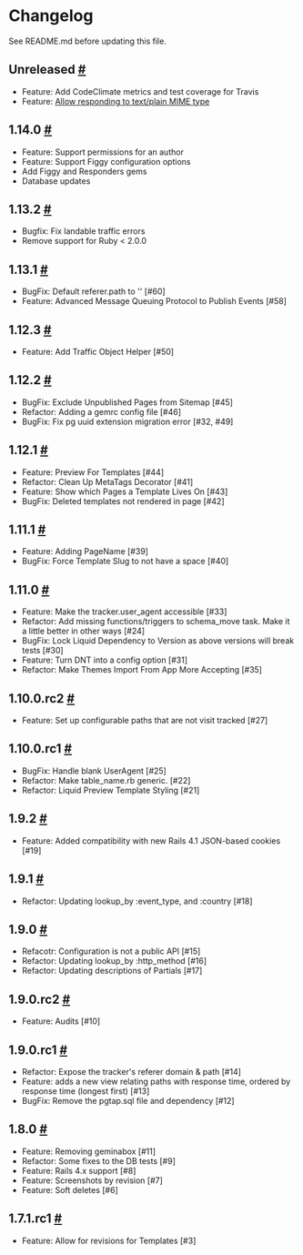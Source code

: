 # Changelog

See README.md before updating this file.

## Unreleased [#](https://github.com/enova/landable/compare/v1.14.0...master)
* Feature: Add CodeClimate metrics and test coverage for Travis
* Feature: [Allow responding to text/plain MIME type](https://github.com/enova/landable/pull/90)

## 1.14.0 [#](https://github.com/enova/landable/compare/v1.13.2...v1.14.0)
* Feature: Support permissions for an author
* Feature: Support Figgy configuration options
* Add Figgy and Responders gems
* Database updates

## 1.13.2 [#](https://github.com/enova/landable/compare/v1.13.1...v1.13.2)
* Bugfix: Fix landable traffic errors
* Remove support for Ruby < 2.0.0

## 1.13.1 [#](https://github.com/enova/landable/compare/v1.12.3...v1.13.1)
* BugFix: Default referer.path to '' [#60]
* Feature: Advanced Message Queuing Protocol to Publish Events [#58]

## 1.12.3 [#](https://github.com/enova/landable/compare/v1.12.2...v1.12.3)
* Feature: Add Traffic Object Helper [#50]

## 1.12.2 [#](https://github.com/enova/landable/compare/v1.12.1...v1.12.2)
* BugFix: Exclude Unpublished Pages from Sitemap [#45]
* Refactor: Adding a gemrc config file [#46]
* BugFix: Fix pg uuid extension migration error [#32, #49]

## 1.12.1 [#](https://github.com/enova/landable/compare/v1.11.1...v1.12.1)
* Feature: Preview For Templates [#44]
* Refactor: Clean Up MetaTags Decorator [#41]
* Feature: Show which Pages a Template Lives On [#43]
* BugFix: Deleted templates not rendered in page [#42]

## 1.11.1 [#](https://github.com/enova/landable/compare/v1.11.0...v1.11.1)
* Feature: Adding PageName [#39]
* BugFix: Force Template Slug to not have a space [#40]

## 1.11.0 [#](https://github.com/enova/landable/compare/v1.10.0.rc1...v1.11.0)
* Feature: Make the tracker.user_agent accessible [#33]
* Refactor: Add missing functions/triggers to schema_move task.  Make it a little better in other ways [#24]
* BugFix: Lock Liquid Dependency to Version as above versions will break tests [#30]
* Feature: Turn DNT into a config option [#31]
* Refactor: Make Themes Import From App More Accepting [#35]

## 1.10.0.rc2 [#](https://github.com/enova/landable/compare/v1.10.0.rc1...v1.10.0.rc2)
* Feature: Set up configurable paths that are not visit tracked [#27]

## 1.10.0.rc1 [#](https://github.com/enova/landable/compare/v1.9.2...v1.10.0.rc1)
* BugFix: Handle blank UserAgent [#25]
* Refactor: Make table_name.rb generic. [#22]
* Refactor: Liquid Preview Template Styling [#21]

## 1.9.2 [#](https://github.com/enova/landable/compare/v1.9.1...v1.9.2)
* Feature: Added compatibility with new Rails 4.1 JSON-based cookies [#19]

## 1.9.1 [#](https://github.com/enova/landable/compare/v1.9.0...v1.9.1)
* Refactor: Updating lookup_by :event_type, and :country [#18]

## 1.9.0 [#](https://github.com/enova/landable/compare/v1.9.0.rc2...v1.9.0)
* Refacotr: Configuration is not a public API [#15]
* Refactor: Updating lookup_by :http_method [#16]
* Refactor: Updating descriptions of Partials [#17]

## 1.9.0.rc2 [#](https://github.com/enova/landable/compare/v1.9.0.rc1...v1.9.0.rc2)
* Feature: Audits [#10]

## 1.9.0.rc1 [#](https://github.com/enova/landable/compare/v1.8.0...v1.9.0.rc1)
* Refactor: Expose the tracker's referer domain & path [#14]
* Feature: adds a new view relating paths with response time, ordered by response time (longest first) [#13]
* BugFix: Remove the pgtap.sql file and dependency [#12]

## 1.8.0 [#](https://github.com/enova/landable/compare/v1.7.1.rc1...v1.8.0)
* Feature: Removing geminabox [#11]
* Refactor: Some fixes to the DB tests [#9]
* Feature: Rails 4.x support [#8]
* Feature: Screenshots by revision [#7]
* Feature: Soft deletes [#6]

## 1.7.1.rc1 [#](https://github.com/enova/landable/compare/v1.7.0...v1.7.1.rc1)
* Feature: Allow for revisions for Templates [#3]

